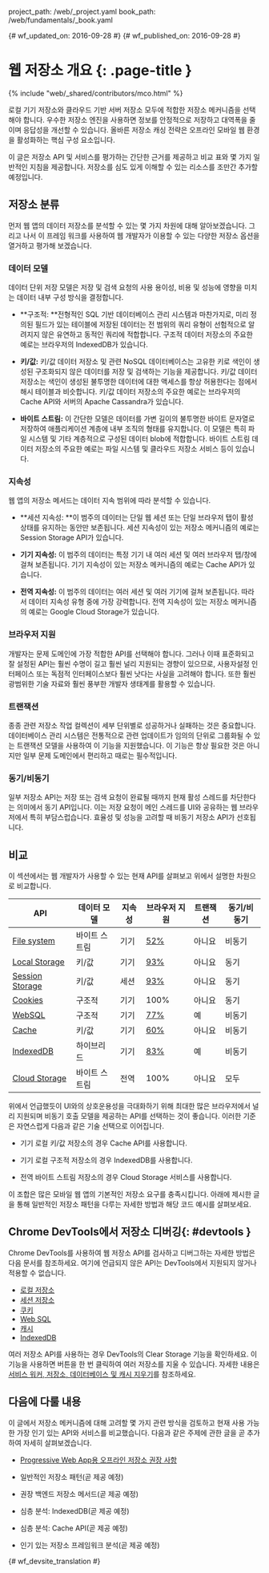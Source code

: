 project_path: /web/_project.yaml
book_path: /web/fundamentals/_book.yaml

{# wf_updated_on: 2016-09-28 #}
{# wf_published_on: 2016-09-28 #}

# 웹 저장소 개요 {: .page-title }

{% include "web/_shared/contributors/mco.html" %}

로컬 기기 저장소와 클라우드 기반 서버 저장소 모두에 적합한
저장소 메커니즘을 선택해야 합니다.  우수한 저장소 엔진을 사용하면
정보를 안정적으로 저장하고 대역폭을 줄이며 응답성을 개선할 수
있습니다. 올바른 저장소 캐싱 전략은 오프라인 모바일 웹 환경을
활성화하는 핵심 구성 요소입니다. 

이 글은 저장소 API 및 서비스를 평가하는 간단한 근거를
제공하고 비교 표와 몇 가지 일반적인 지침을
제공합니다. 저장소를 심도 있게 이해할 수 있는 리소스를 조만간
추가할 예정입니다.

## 저장소 분류

먼저 웹 앱의 데이터 저장소를 분석할 수 있는 몇 가지 차원에 대해
알아보겠습니다. 그리고 나서 이 프레임 워크를 사용하여 웹 개발자가
이용할 수 있는 다양한 저장소 옵션을 열거하고 평가해 보겠습니다.

### 데이터 모델

데이터 단위 저장 모델은 저장 및 검색 요청의 사용 용이성, 비용 및 성능에
영향을 미치는 데이터 내부 구성 방식을
결정합니다. 

* **구조적: **전형적인 SQL 기반 데이터베이스 관리 시스템과
마찬가지로, 미리 정의된 필드가 있는 테이블에 저장된 데이터는
전 범위의 쿼리 유형이 선험적으로 알려지지 않은 유연하고 동적인 쿼리에
적합합니다. 구조적 데이터 저장소의 주요한 예로는 브라우저의
IndexedDB가 있습니다.

* **키/값:** 키/값 데이터 저장소 및 관련 NoSQL 데이터베이스는
고유한 키로 색인이 생성된 구조화되지 않은 데이터를 저장 및 검색하는 기능을 제공합니다.
키/값 데이터 저장소는 색인이 생성된 불투명한 데이터에 대한
액세스를 항상 허용한다는 점에서 해시 테이블과 비슷합니다. 키/값 데이터 저장소의 주요한 예로는
브라우저의 Cache API와 서버의 Apache Cassandra가 있습니다.

* **바이트 스트림:** 이 간단한 모델은 데이터를 가변 길이의 불투명한 바이트 문자열로
저장하여 애플리케이션 계층에 내부 조직의 형태를
유지합니다. 이 모델은 특히 파일 시스템 및 기타 계층적으로 구성된 데이터 blob에
적합합니다. 바이트 스트림 데이터 저장소의 주요한 예로는
파일 시스템 및 클라우드 저장소 서비스 등이 있습니다.

### 지속성

웹 앱의 저장소 메서드는 데이터 지속 범위에 따라 분석할 수
있습니다.

* **세션 지속성: **이 범주의 데이터는
단일 웹 세션 또는 단일 브라우저 탭이 활성 상태를 유지하는 동안만 보존됩니다. 세션 지속성이 있는
저장소 메커니즘의 예로는 Session Storage API가 있습니다.

* **기기 지속성:** 이 범주의 데이터는 특정 기기 내 
여러 세션 및 여러 브라우저 탭/창에 걸쳐 보존됩니다. 기기 지속성이 있는 
저장소 메커니즘의 예로는 Cache API가 있습니다.

* **전역 지속성:** 이 범주의 데이터는 여러 세션 및 여러 기기에 걸쳐
보존됩니다. 따라서 데이터 지속성 유형 중에 가장 강력합니다. 전역 지속성이 있는
저장소 메커니즘의 예로는 Google Cloud Storage가 있습니다.

### 브라우저 지원

개발자는 문제 도메인에 가장 적합한 API를 선택해야 합니다.
그러나 이때 표준화되고 잘 설정된 API는 훨씬 수명이 길고
훨씬 널리 지원되는 경향이 있으므로, 사용자설정 인터페이스 또는
독점적 인터페이스보다 훨씬 낫다는 사실을 고려해야 합니다. 또한 훨씬 광범위한 기술 자료와
훨씬 풍부한 개발자 생태계를 활용할 수 있습니다.

### 트랜잭션

종종 관련 저장소 작업 컬렉션이 세부 단위별로 성공하거나
실패하는 것은 중요합니다. 데이터베이스 관리 시스템은 전통적으로
관련 업데이트가 임의의 단위로 그룹화될 수 있는 트랜잭션 모델을 사용하여
이 기능을 지원했습니다. 이 기능은 항상 필요한 것은 아니지만 일부 문제 도메인에서
편리하고 때로는 필수적입니다.

### 동기/비동기

일부 저장소 API는 저장 또는 검색 요청이 완료될 때까지
현재 활성 스레드를 차단한다는 의미에서 동기 API입니다. 이는
저장 요청이 메인 스레드를 UI와 공유하는 웹 브라우저에서 특히
부담스럽습니다. 효율성 및 성능을 고려할 때
비동기 저장소 API가 선호됩니다.

## 비교

이 섹션에서는 웹 개발자가 사용할 수 있는 현재 API를 살펴보고
위에서 설명한 차원으로 비교합니다.

<table>
  <thead>
    <th>API</th>
    <th>데이터 
모델</th>
    <th>지속성</th>
    <th>브라우저
지원</th>
    <th>트랜잭션</th>
    <th>동기/비동기</th>
  </thead>
  <tbody>
    <tr>
      <td><a href="https://developer.mozilla.org/en-US/docs/Web/API/FileSystem">File system</a></td>
      <td>바이트 스트림</td>
      <td>기기</td>
      <td><a href="http://caniuse.com/#feat=filesystem">52%</a></td>
      <td>아니요</td>
      <td>비동기</td>
    </tr>
    <tr>
      <td><a href="https://developer.mozilla.org/en-US/docs/Web/API/Window/localStorage">Local Storage</a></td>
      <td>키/값</td>
      <td>기기</td>
      <td><a href="http://caniuse.com/#feat=namevalue-storage">93%</a></td>
      <td>아니요</td>
      <td>동기</td>
    </tr>
    <tr>
      <td><a href="https://developer.mozilla.org/en-US/docs/Web/API/Window/sessionStorage">Session Storage</a></td>
      <td>키/값</td>
      <td>세션</td>
      <td><a href="http://caniuse.com/#feat=namevalue-storage">93%</a></td>
      <td>아니요</td>
      <td>동기</td>
    </tr>
    <tr>
      <td><a href="https://developer.mozilla.org/en-US/docs/Web/HTTP/Cookies">Cookies</a></td>
      <td>구조적</td>
      <td>기기</td>
      <td>100%</td>
      <td>아니요</td>
      <td>동기</td>
    </tr>
    <tr>
      <td><a href="https://www.w3.org/TR/webdatabase/">WebSQL</a></td>
      <td>구조적</td>
      <td>기기</td>
      <td><a href="http://caniuse.com/#feat=sql-storage">77%</a></td>
      <td>예</td>
      <td>비동기</td>
    </tr>
    <tr>
      <td><a href="https://developer.mozilla.org/en-US/docs/Web/API/CacheStorage">Cache</a></td>
      <td>키/값</td>
      <td>기기</td>
      <td><a href="http://caniuse.com/#feat=serviceworkers">60%</a></td>
      <td>아니요</td>
      <td>비동기</td>
    </tr>
    <tr>
      <td><a href="https://developer.mozilla.org/en-US/docs/Web/API/IndexedDB_API">IndexedDB</a></td>
      <td>하이브리드</td>
      <td>기기</td>
      <td><a href="http://caniuse.com/#feat=indexeddb">83%</a></td>
      <td>예</td>
      <td>비동기</td>
    </tr>
    <tr>
      <td><a href="https://cloud.google.com/storage/">Cloud Storage</a></td>
      <td>바이트 스트림</td>
      <td>전역</td>
      <td>100%</td>
      <td>아니요</td>
      <td>모두</td>
    </tr>
  <tbody>
</table>

위에서 언급했듯이 UI와의 상호운용성을 극대화하기 위해
최대한 많은 브라우저에서 널리 지원되며 비동기 호출 모델을 제공하는 API를 선택하는
것이 좋습니다. 이러한 기준은 자연스럽게 다음과 같은
기술 선택으로 이어집니다.

* 기기 로컬 키/값 저장소의 경우 Cache API를 사용합니다.

* 기기 로컬 구조적 저장소의 경우 IndexedDB를 사용합니다.

* 전역 바이트 스트림 저장소의 경우 Cloud Storage 서비스를 사용합니다.

이 조합은 많은 모바일 웹 앱의 기본적인 저장소 요구를 충족시킵니다.
아래에 제시한 글을 통해 일반적인 저장소 패턴을 다루는
자세한 방법과 해당 코드 예시를 살펴보세요.

## Chrome DevTools에서 저장소 디버깅{: #devtools }

Chrome DevTools를 사용하여 웹 저장소 API를 검사하고 디버그하는
자세한 방법은 다음 문서를 참조하세요. 여기에 언급되지 않은
API는 DevTools에서 지원되지 않거나 적용할 수 없습니다.

* [로컬 저장소](/web/tools/chrome-devtools/manage-data/local-storage#local-storage)
* [세션 저장소](/web/tools/chrome-devtools/manage-data/local-storage#session-storage)
* [쿠키](/web/tools/chrome-devtools/manage-data/cookies)
* [Web SQL](/web/tools/chrome-devtools/manage-data/local-storage#web-sql)
* [캐시](/web/tools/chrome-devtools/progressive-web-apps#caches)
* [IndexedDB](/web/tools/chrome-devtools/manage-data/local-storage#indexeddb)

여러 저장소 API를 사용하는 경우 DevTools의 Clear Storage 기능을
확인하세요. 이 기능을 사용하면 버튼을 한 번 클릭하여 여러 저장소를
지울 수 있습니다. 자세한 내용은
[서비스 워커, 저장소, 데이터베이스 및 캐시 지우기](/web/tools/chrome-devtools/manage-data/local-storage#clear-storage)를
참조하세요.

## 다음에 다룰 내용

이 글에서 저장소 메커니즘에 대해 고려할 몇 가지 관련 방식을
검토하고 현재 사용 가능한 가장 인기 있는 API와 서비스를 비교했습니다.
다음과 같은 주제에 관한 글을 곧 추가하여 자세히
살펴보겠습니다.

* [Progressive Web App용 오프라인 저장소 권장 사항](offline-for-pwa)

* 일반적인 저장소 패턴(곧 제공 예정)

* 권장 백엔드 저장소 메서드(곧 제공 예정)

* 심층 분석: IndexedDB(곧 제공 예정)

* 심층 분석: Cache API(곧 제공 예정)

* 인기 있는 저장소 프레임워크 분석(곧 제공 예정)


{# wf_devsite_translation #}
